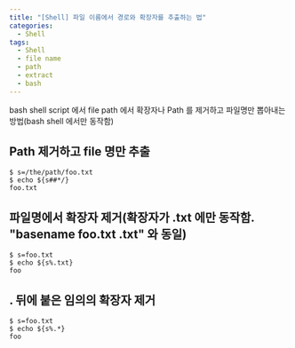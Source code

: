 ```yaml
---
title: "[Shell] 파일 이름에서 경로와 확장자를 추출하는 법"
categories:
  - Shell
tags:
  - Shell
  - file name
  - path
  - extract
  - bash
---
```


bash shell script 에서 file path 에서 확장자나 Path 를 제거하고 파일명만 뽑아내는 방법(bash shell 에서만 동작함)

## Path 제거하고 file 명만 추출

```
$ s=/the/path/foo.txt
$ echo ${s##*/}
foo.txt
```

## 파일명에서 확장자 제거(확장자가 .txt 에만 동작함. "basename foo.txt .txt" 와 동일)

```
$ s=foo.txt
$ echo ${s%.txt}
foo
```

## . 뒤에 붙은 임의의 확장자 제거

```
$ s=foo.txt
$ echo ${s%.*}
foo
```